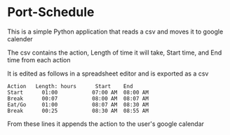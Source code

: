 # Port-Schedule
This is a simple Python application that reads a csv and moves it to google calender

The csv contains the action, Length of time it will take, Start time, and End time from each action

It is edited as follows in a spreadsheet editor and is exported as a csv
```
Action	 Length: hours      Start	 End
Start	   01:00	       07:00 AM	 08:00 AM
Break	   00:07	       08:00 AM	 08:07 AM
Eat/Go 	   01:00	       08:07 AM	 08:30 AM
Break	   00:25	       08:30 AM  08:55 AM
```


From these lines it appends the action to the user's google calendar
